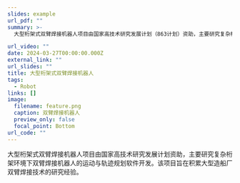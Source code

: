 ```yaml
---
slides: example
url_pdf: ""
summary: >-
  大型桁架式双臂焊接机器人项目由国家高技术研究发展计划（863计划）资助，主要研究复杂桁架环境下双臂焊接机器人的运动与轨迹规划软件开发。该项目旨在积累大型造船厂双臂焊接技术的研究经验。

url_video: ""
date: 2024-03-27T00:00:00.000Z
external_link: ""
url_slides: ""
title: 大型桁架式双臂焊接机器人
tags:
  - Robot
links: []
image:
  filename: feature.png
  caption: 双臂焊接机器人 
  preview_only: false
  focal_point: Bottom
url_code: ""
---
```


大型桁架式双臂焊接机器人项目由国家高技术研究发展计划资助，主要研究复杂桁架环境下双臂焊接机器人的运动与轨迹规划软件开发。该项目旨在积累大型造船厂双臂焊接技术的研究经验。

